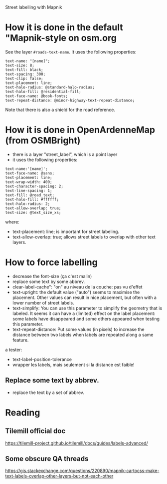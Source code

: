 Street labelling with Mapnik


# How it is done in the default "Mapnik-style on osm.org


See the layer `#roads-text-name`. It uses the following properties:

```
text-name: "[name]";
text-size: 8;
text-fill: black;
text-spacing: 300;
text-clip: false;
text-placement: line;
text-halo-radius: @standard-halo-radius;
text-halo-fill: @residential-fill;
text-face-name: @book-fonts;
text-repeat-distance: @minor-highway-text-repeat-distance;
```

Note that there is also a shield for the road reference.


# How it is done in OpenArdenneMap (from OSMBright)

* there is a layer "street_label", which is a point layer
* it uses the following properties:
```
text-name:'[name]';
text-face-name: @sans;
text-placement: line;
text-wrap-width: 400;
text-character-spacing: 2;
text-line-spacing: 1;
text-fill: @road_text;
text-halo-fill: #ffffff;
text-halo-radius: 2;
text-allow-overlap: true;
text-size: @text_size_xs;
```

where:
* text-placement: line; is important for street labeling.
* text-allow-overlap: true; allows street labels to overlap with other text layers.


# How to force labelling

* decrease the font-size (ça c'est malin)
* replace some text by some abbrev.
* clear-label-cache": "on" au niveau de la couche: pas vu d'effet
* text-upright: the default value ("auto") seems to maximise the placement. Other values can result in nice placement, but often
with a lower number of street labels.
* text-simplify: You can use this parameter to simplify the geometry that is labeled. It seems it can have a (limited) effect on the label placement: some labels have disappeared and some others appeared when testing this parameter.
* text-repeat-distance: Put some values (in pixels) to increase the distance between two labels when labels are repeated along a same feature.

a tester:
* text-label-position-tolerance
* wrapper les labels, mais seulement si la distance est faible!


## Replace some text by abbrev.

* replace the text by a set of abbrev.



# Reading
## Tilemill official doc
https://tilemill-project.github.io/tilemill/docs/guides/labels-advanced/

## Some obscure QA threads
https://gis.stackexchange.com/questions/220890/mapnik-cartocss-make-text-labels-overlap-other-layers-but-not-each-other
